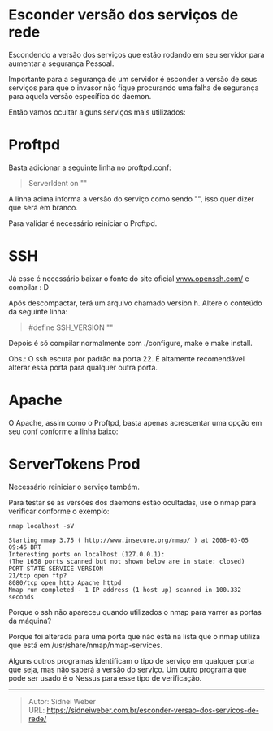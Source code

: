 # Esconder versão dos serviços de rede

Escondendo a versão dos serviços que estão rodando em seu servidor para aumentar a segurança Pessoal.

Importante para a segurança de um servidor é esconder a versão de seus serviços para que o invasor não fique procurando uma falha de segurança para aquela versão específica do daemon.

Então vamos ocultar alguns serviços mais utilizados:

**Proftpd**  
=======  
Basta adicionar a seguinte linha no proftpd.conf:

> ServerIdent on ""

A linha acima informa a versão do serviço como sendo "", isso quer dizer que será em branco.

Para validar é necessário reiniciar o Proftpd.

**SSH**  
===  
Já esse é necessário baixar o fonte do site oficial www.openssh.com/ e compilar : D

Após descompactar, terá um arquivo chamado version.h. Altere o conteúdo da seguinte linha:

> #define SSH_VERSION ""

Depois é só compilar normalmente com ./configure, make e make install.

Obs.: O ssh escuta por padrão na porta 22. É altamente recomendável alterar essa porta para qualquer outra porta.

**Apache**  
======  
O Apache, assim como o Proftpd, basta apenas acrescentar uma opção em seu conf conforme a linha baixo:

ServerTokens Prod  
=================

Necessário reiniciar o serviço também.

Para testar se as versões dos daemons estão ocultadas, use o nmap para verificar conforme o exemplo:

```shell
nmap localhost -sV

Starting nmap 3.75 ( http://www.insecure.org/nmap/ ) at 2008-03-05 09:46 BRT  
Interesting ports on localhost (127.0.0.1):  
(The 1658 ports scanned but not shown below are in state: closed)  
PORT STATE SERVICE VERSION  
21/tcp open ftp?  
8080/tcp open http Apache httpd  
Nmap run completed - 1 IP address (1 host up) scanned in 100.332 seconds
```

Porque o ssh não apareceu quando utilizados o nmap para varrer as portas da máquina?

Porque foi alterada para uma porta que não está na lista que o nmap utiliza que está em /usr/share/nmap/nmap-services.

Alguns outros programas identificam o tipo de serviço em qualquer porta que seja, mas não saberá a versão do serviço. Um outro programa que pode ser usado é o Nessus para esse tipo de verificação.

---

> Autor: Sidnei Weber  
> URL: https://sidneiweber.com.br/esconder-versao-dos-servicos-de-rede/  

